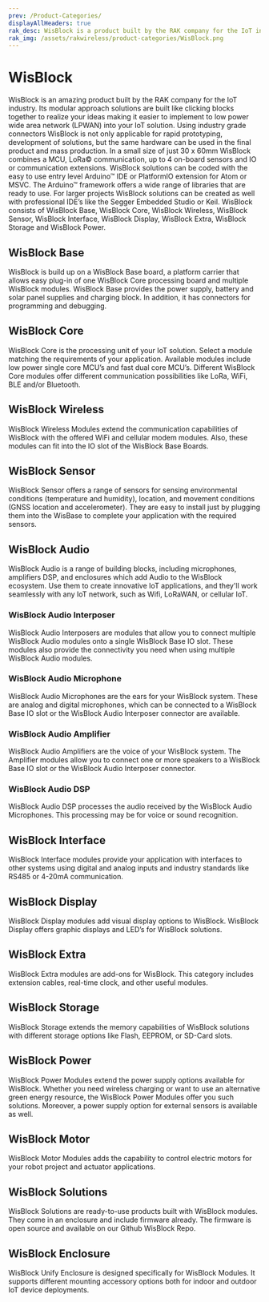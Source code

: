 ```yaml
---
prev: /Product-Categories/
displayAllHeaders: true
rak_desc: WisBlock is a product built by the RAK company for the IoT industry. Its modular approach solutions are built like clicking blocks together to realize your ideas making it easier to implement to low power wide area network (LPWAN) into your IoT solution.
rak_img: /assets/rakwireless/product-categories/WisBlock.png
---
```


# WisBlock

<rk-head img="/assets/rakwireless/product-categories/WisBlock.svg" center>

WisBlock is an amazing product built by the RAK company for the IoT industry. Its modular approach solutions are built like clicking blocks together to realize your ideas making it easier to implement to low power wide area network (LPWAN) into your IoT solution.
Using industry grade connectors WisBlock is not only applicable for rapid prototyping, development of solutions, but the same hardware can be used in the final product and mass production.
In a small size of just 30 x 60mm WisBlock combines a MCU, LoRa© communication, up to 4 on-board sensors and IO or communication extensions.
WisBlock solutions can be coded with the easy to use entry level Arduino™ IDE or PlatformIO extension for Atom or MSVC. The Arduino™ framework offers a wide range of libraries that are ready to use. For larger projects WisBlock solutions can be created as well with professional IDE’s like the Segger Embedded Studio or Keil.
WisBlock consists of WisBlock Base, WisBlock Core, WisBlock Wireless, WisBlock Sensor, WisBlock Interface, WisBlock Display, WisBlock Extra, WisBlock Storage and WisBlock Power.

</rk-head>

<rk-btn
  src="/Product-Categories/WisBlock/Quickstart/"
  label="Get Started with WisBlock"
  size="1.5rem"
  square
/>

## WisBlock Base

<rk-head img="/assets/rakwireless/product-categories/WisBlock-Base.svg">

WisBlock is build up on a WisBlock Base board, a platform carrier that allows easy plug-in of one WisBlock Core processing board and multiple WisBlock modules. WisBlock Base provides the power supply, battery and solar panel supplies and charging block. In addition, it has connectors for programming and debugging.

</rk-head>

<rk-products :tags="['wisblock', 'wisbase']" />

## WisBlock Core

<rk-head img="/assets/rakwireless/product-categories/WisBlock-Core.svg">

WisBlock Core is the processing unit of your IoT solution. Select a module matching the requirements of your application. Available modules include low power single core MCU’s and fast dual core MCU’s. Different WisBlock Core modules offer different communication possibilities like LoRa, WiFi, BLE and/or Bluetooth.

</rk-head>

<rk-products :tags="['wisblock', 'wiscore']" />

## WisBlock Wireless

<rk-head img="/assets/rakwireless/product-categories/WisBlock-Wireless.svg">

WisBlock Wireless Modules extend the communication capabilities of WisBlock with the offered WiFi and cellular modem modules. Also, these modules can fit into the IO slot of the WisBlock Base Boards.

</rk-head>

<rk-products :tags="['wisblock', 'wiswireless']" />


## WisBlock Sensor

<rk-head img="/assets/rakwireless/product-categories/WisBlock-Sensor.svg">

WisBlock Sensor offers a range of sensors for sensing environmental conditions (temperature and humidity), location, and movement conditions (GNSS location and accelerometer). They are easy to install just by plugging them into the WisBase to complete your application with the required sensors.


</rk-head>

<rk-products :tags="['wisblock', 'wissensor']" />


## WisBlock Audio

<rk-head img="/assets/rakwireless/product-categories/WisBlock-Audio.png">

WisBlock Audio is a range of building blocks, including microphones, amplifiers DSP, and enclosures which add Audio to the WisBlock ecosystem. Use them to create innovative IoT applications, and they'll work seamlessly with any IoT network, such as Wifi, LoRaWAN, or cellular IoT.


</rk-head>


### WisBlock Audio Interposer


<rk-head img="/assets/rakwireless/product-categories/WB-Interposer-Text.png">

WisBlock Audio Interposers are modules that allow you to connect multiple WisBlock Audio modules onto a single WisBlock Base IO slot. These modules also provide the connectivity you need when using multiple WisBlock Audio modules.


</rk-head>

<rk-products :tags="['wisblock', 'interposer']" />


### WisBlock Audio Microphone


<rk-head img="/assets/rakwireless/product-categories/WB-Microphone-Text.png">


WisBlock Audio Microphones are the ears for your WisBlock system. These are analog and digital microphones, which can be connected to a WisBlock Base IO slot or the WisBlock Audio Interposer connector are available.


</rk-head>

<rk-products :tags="['wisblock', 'microphone']" />


### WisBlock Audio Amplifier


<rk-head img="/assets/rakwireless/product-categories/WB-Amplifier-Text.png">


WisBlock Audio Amplifiers are the voice of your WisBlock system. The Amplifier modules allow you to connect one or more speakers to a WisBlock Base IO slot or the WisBlock Audio Interposer connector.

</rk-head>

<rk-products :tags="['wisblock', 'amplifier']" />


### WisBlock Audio DSP

<rk-head img="/assets/rakwireless/product-categories/WB-DSP-Text.png">


WisBlock Audio DSP processes the audio received by the WisBlock Audio Microphones. This processing may be for voice or sound recognition.


</rk-head>

<rk-products :tags="['wisblock', 'dsp']" />



## WisBlock Interface

<rk-head img="/assets/rakwireless/product-categories/WisBlock-Interface.svg">

WisBlock Interface modules provide your application with interfaces to other systems using digital and analog inputs and industry standards like RS485 or 4-20mA communication.

</rk-head>

<rk-products :tags="['wisblock', 'wisinterface']" />

## WisBlock Display

<rk-head img="/assets/rakwireless/product-categories/WisBlock-Display.svg">

WisBlock Display modules add visual display options to WisBlock. WisBlock Display offers graphic displays and LED’s for WisBlock solutions.

</rk-head>

<rk-products :tags="['wisblock', 'wisdisplay']" />


## WisBlock Extra

<rk-head img="/assets/rakwireless/product-categories/WisBlock-Extra.svg">

WisBlock Extra modules are add-ons for WisBlock. This category includes extension cables, real-time clock, and other useful modules.

</rk-head>

<rk-products :tags="['wisblock', 'wisextra']" />


## WisBlock Storage

<rk-head img="/assets/rakwireless/product-categories/WisBlock-Storage.svg">

WisBlock Storage extends the memory capabilities of WisBlock solutions with different storage options like Flash, EEPROM, or SD-Card slots.

</rk-head>

<rk-products :tags="['wisblock', 'wisstorage']" />


## WisBlock Power

<rk-head img="/assets/rakwireless/product-categories/WisBlock-Power.svg">

WisBlock Power Modules extend the power supply options available for WisBlock. Whether you need wireless charging or want to use an alternative green energy resource, the WisBlock Power Modules offer you such solutions. Moreover, a power supply option for external sensors is available as well.

</rk-head>

<rk-products :tags="['wisblock', 'wispower']" />


## WisBlock Motor
<rk-head img="/assets/rakwireless/product-categories/WisBlock-Motor.svg">

WisBlock Motor Modules adds the capability to control electric motors for your robot project and actuator applications.

</rk-head>

<rk-products :tags="['wisblock', 'wismotor']" />


## WisBlock Solutions
<rk-head img="/assets/rakwireless/product-categories/WisBlock-Solutions.svg">

WisBlock Solutions are ready-to-use products built with WisBlock modules. They come in an enclosure and include firmware already. The firmware is open source and available on our Github WisBlock Repo.

</rk-head>

<rk-products :tags="['wisblock', 'wissol']" />


## WisBlock Enclosure 
<rk-head img="/assets/rakwireless/product-categories/WisBlock-Enclosures.svg">

WisBlock Unify Enclosure is designed specifically for WisBlock Modules. It supports different mounting accessory options both for indoor and outdoor IoT device deployments.

</rk-head>

<rk-products :tags="['wisblock', 'wisenclosure']" />
